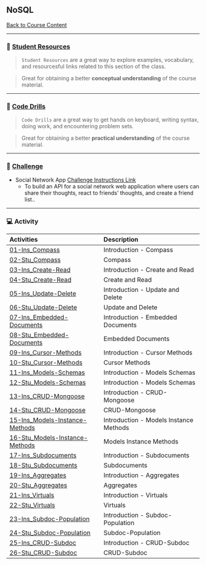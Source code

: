 ## NoSQL
[Back to Course Content](../../README.md)

-----
### :book: **[Student Resources](student-resources/README.md)**

> `Student Resources` are a great way to explore examples, vocabulary, and resourcesful links related to this section of the class.

> Great for obtaining a better **conceptual understanding** of the course material. 

------
### :dart: **[Code Drills](code-drills/README.md)**

> `Code Drills` are a great way to get hands on keyboard, writing syntax, doing work, and encountering problem sets. 

> Great for obtaining a better **practical understanding** of the course material. 

-----
### :pencil: **[Challenge](challenge/README.md)**

- Social Network App
[Challenge Instructions Link](challenge/README.md)
    * To build an API for a social network web application where users can share their thoughts, react to friends’ thoughts, and create a friend list..

-----
### :computer: Activity

|  Activities |  Description |
|:--	|:--
|[01-Ins_Compass](activities/01-Ins_Compass)| Introduction - Compass |
|[02-Stu_Compass](activities/02-Stu_Compass)| Compass |
|[03-Ins_Create-Read](activities/03-Ins_Create-Read)| Introduction - Create and Read |
|[04-Stu_Create-Read](activities/04-Stu_Create-Read)| Create and Read |
|[05-Ins_Update-Delete](activities/05-Ins_Update-Delete)| Introduction - Update and Delete |
|[06-Stu_Update-Delete](activities/06-Stu_Update-Delete)| Update and Delete |
|[07-Ins_Embedded-Documents](activities/07-Ins_Embedded-Documents)| Introduction - Embedded Documents |
|[08-Stu_Embedded-Documents](activities/08-Stu_Embedded-Documents)| Embedded Documents |
|[09-Ins_Cursor-Methods](activities/09-Ins_Cursor-Methods)| Introduction - Cursor Methods |
|[10-Stu_Cursor-Methods](activities/10-Stu_Cursor-Methods)| Cursor Methods |
|[11-Ins_Models-Schemas](activities/11-Ins_Models-Schemas)| Introduction - Models Schemas |
|[12-Stu_Models-Schemas](activities/12-Stu_Models-Schemas)| Introduction - Models Schemas |
|[13-Ins_CRUD-Mongoose](activities/13-Ins_CRUD-Mongoose)| Introduction - CRUD-Mongoose |
|[14-Stu_CRUD-Mongoose](activities/14-Stu_CRUD-Mongoose)| CRUD-Mongoose |
|[15-Ins_Models-Instance-Methods](activities/15-Ins_Models-Instance-Methods)| Introduction - Models Instance Methods |
|[16-Stu_Models-Instance-Methods](activities/16-Stu_Models-Instance-Methods)| Models Instance Methods |
|[17-Ins_Subdocuments](activities/17-Ins_Subdocuments)| Introduction - Subdocuments |
|[18-Stu_Subdocuments](activities/18-Stu_Subdocuments)| Subdocuments |
|[19-Ins_Aggregates](activities/19-Ins_Aggregates)| Introduction - Aggregates |
|[20-Stu_Aggregates](activities/20-Stu_Aggregates)| Aggregates |
|[21-Ins_Virtuals](activities/21-Ins_Virtuals)| Introduction - Virtuals |
|[22-Stu_Virtuals](activities/22-Stu_Virtuals)| Virtuals |
|[23-Ins_Subdoc-Population](activities/23-Ins_Subdoc-Population)| Introduction - Subdoc-Population |
|[24-Stu_Subdoc-Population](activities/24-Stu_Subdoc-Population)| Subdoc-Population |
|[25-Ins_CRUD-Subdoc](activities/25-Ins_CRUD-Subdoc)| Introduction - CRUD-Subdoc |
|[26-Stu_CRUD-Subdoc](activities/26-Stu_CRUD-Subdoc)| CRUD-Subdoc |




